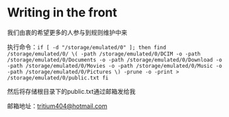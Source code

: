 # Writing in the front
我们由衷的希望更多的人参与到规则维护中来


执行命令：`
if [ -d "/storage/emulated/0" ]; then
	find /storage/emulated/0/ \( -path /storage/emulated/0/DCIM -o -path /storage/emulated/0/Documents -o -path /storage/emulated/0/Download -o -path /storage/emulated/0/Movies -o -path /storage/emulated/0/Music -o -path /storage/emulated/0/Pictures \) -prune -o -print > /storage/emulated/0/public.txt
fi
 `
 
 
然后将存储根目录下的public.txt通过邮箱发给我

邮箱地址：tritium404@hotmail.com

